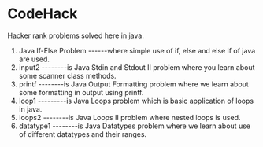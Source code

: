 # CodeHack
Hacker rank problems solved here in java.


1) Java If-Else Problem ------where simple use of if, else and else if of java are used.
2) input2 --------is Java Stdin and Stdout II problem where you learn about some scanner class methods. 
3) printf --------is Java Output Formatting problem where we learn about some formatting in output using printf.
4) loop1 ---------is Java Loops problem which is basic application of loops in java.
5) loops2 --------is Java Loops II problem where nested loops is used.
6) datatype1 --------is Java Datatypes problem where we learn about use of different datatypes and their ranges.
